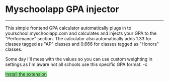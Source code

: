 <h1>Myschoolapp GPA injector</h1>
<hr>
This simple frontend GPA calculator automatically plugs in to yourschool.myschoolapp.com and calculates and injects your GPA to the "Performance" section. The calculator also automatically adds 1.33 for classes tagged as "AP" classes and 0.666 for classes tagged as "Honors" classes.

Some day I'll mess with the values so you can use custom weighting in settings as I'm aware not all schools use this specific GPA format. -c

<a style="width:500px;height:100px;background-color:lightgreen" href="https://chrome.google.com/webstore/detail/myschoolapp-gpa-calculato/jfbodkjgjenlagkjepebmpnhekihgplo">Install the extension</a>
